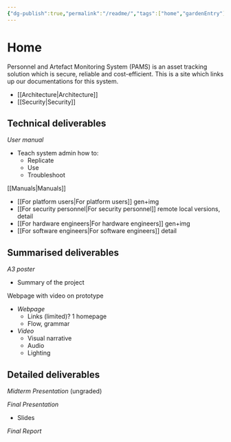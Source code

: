 ```yaml
---
{"dg-publish":true,"permalink":"/readme/","tags":["home","gardenEntry"]}
---
```


# Home 

Personnel and Artefact Monitoring System (PAMS) is an asset tracking solution which is secure, reliable and cost-efficient. 
This is a site which links up our documentations for this system.

- [[Architecture\|Architecture]]
- [[Security\|Security]]

## Technical deliverables

*User manual*
- Teach system admin how to:
	- Replicate
	- Use
	- Troubleshoot

[[Manuals\|Manuals]]

- [[For platform users\|For platform users]] gen+img
- [[For security personnel\|For security personnel]] remote local versions, detail
- [[For hardware engineers\|For hardware engineers]] gen+img
- [[For software engineers\|For software engineers]] detail

## Summarised deliverables

*A3 poster*
- Summary of the project

Webpage with video on prototype
- *Webpage*
	- Links (limited)? 1 homepage
	- Flow, grammar
- *Video*
	- Visual narrative
	- Audio
	- Lighting

## Detailed deliverables

*Midterm Presentation* (ungraded)

*Final Presentation*
- Slides

*Final Report*